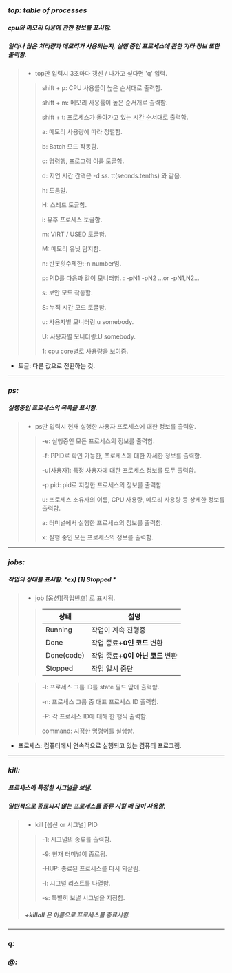 ### *top: table of processes*
##### cpu와 메모리 이용에 관한 정보를 표시함.
##### 얼마나 많은 처리량과 메모리가 사용되는지, 실행 중인 프로세스에 관한 기타 정보 또한 출력함.

>* top만 입력시 3초마다 갱신 / 나가고 싶다면 'q' 입력.
>>shift + p: CPU 사용률이 높은 순서대로 출력함.
>>
>>shift + m: 메모리 사용률이 높은 순서개로 출력함.
>>
>>shift + t: 프로세스가 돌아가고 있는 시간 순서대로 출력함.
>>
>>a: 메모리 사용량에 따라 정렬함.
>>
>>b: Batch 모드 작동함.
>>
>>c: 명령행, 프로그램 이름 토글함.
>>
>>d: 지연 시간 간격은 -d ss. tt(seonds.tenths) 와 같음.
>>
>>h: 도움말.
>>
>>H: 스레드 토글함.
>>
>>i: 유후 프로세스 토글함.
>>
>>m: VIRT / USED 토글함.
>>
>>M: 메모리 유닛 탐지함.
>>
>>n: 반봇횟수제한:-n number임.
>>
>>p: PID를 다음과 같이 모니터함. : -pN1 -pN2 ...or -pN1,N2...
>>
>>s: 보안 모드 작동함.
>>
>>S: 누적 시간 모드 토글함.
>>
>>u: 사용자별 모니터링:u somebody.
>>
>>U: 사용자별 모니터링:U somebody.
>>
>>1: cpu core별로 사용량을 보여줌.

* 토글: 다른 값으로 전환하는 것.

---

### *ps:*
##### 실행중인 프로세스의 목록을 표시함.

>* ps만 입력시 현재 실행한 사용자 프로세스에 대한 정보를 출력함.
>
>>-e: 실행중인 모든 프로세스의 정보를 출력함.
>>
>>-f: PPID로 확인 가능한, 프로세스에 대한 자세한 정보를 출력함.
>>
>>-u[사용자]: 특정 사용자에 대한 프로세스 정보를 모두 출력함.
>>
>>-p pid: pid로 지정한 프로세스의 정보를 출력함.
>>
>>u: 프로세스 소유자의 이름, CPU 사용량, 메모리 사용량 등 상세한 정보를 출력함.
>>
>>a: 터미널에서 실행한 프로세스의 정보를 출력함.
>>
>>x: 실행 중인 모든 프로세스의 정보를 출력함.


---
### *jobs:*
##### 작업의 상태를 표시함. *ex) [1] Stopped *

>* job [옵션][작업번호] 로 표시됨.
>>|상태|설명|
>>|------|---|
>>|Running|작업이 계속 진행중|
>>|Done|작업 종료+**0인 코드** 변환|
>>|Done(code)|작업 종료+**0이 아닌 코드** 변환|
>>|Stopped|작업 일시 중단|

>>-l: 프로세스 그룹 ID를 state 필드 앞에 출력함.
>>
>>-n: 프로세스 그룹 중 대표 프로세스 ID 출력함.
>>
>>-P: 각 프로세스 ID에 대해 한 행씩 출력함.
>>
>>command: 지정한 명령어를 실행함. 

* 프로세스: 컴퓨터에서 연속적으로 실행되고 있는 컴퓨터 프로그램.
---
### *kill:*
##### 프로세스에 특정한 시그널을 보냄.
##### 일반적으로 종료되지 않는 프로세스를 종류 시킬 때 많이 사용함.

>* kill [옵션 or 시그널] PID
>>-1: 시그널의 종류를 출력함.
>>
>>-9: 현재 터미널이 종료됨.
>>
>>-HUP: 종료된 프로세스를 다시 되살림.
>>
>>-l: 시그널 리스트를 나열함.
>>
>>-s: 특별히 보낼 시그널을 지정함.
>>
> ##### +*killall* 은 *이름*으로 프로세스를 종료시킴.
---

### *q:*

### *@:*
 
 
 
 
 
